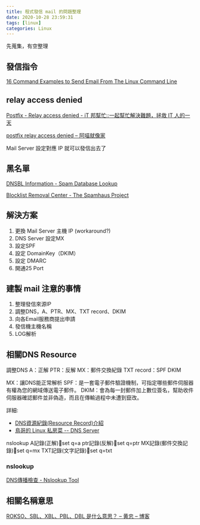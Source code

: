 ```yaml
---
title: 程式發信 mail 的問題整理
date: 2020-10-28 23:59:31
tags: [linux]
categories: Linux
---
```


先蒐集，有空整理

<!--more-->


## 發信指令

[16 Command Examples to Send Email From The Linux Command Line](https://blog.edmdesigner.com/send-email-from-linux-command-line/)


## relay access denied

[Postfix - Relay access denied - iT 邦幫忙::一起幫忙解決難題，拯救 IT 人的一天](https://ithelp.ithome.com.tw/questions/10069903)

[postfix relay access denied – 阿喵就像家](https://mlwmlw.org/2010/09/postfix-relay-access-denied/)

Mail Server 設定對應 IP 就可以發信出去了

## 黑名單

[DNSBL Information - Spam Database Lookup](https://www.dnsbl.info/dnsbl-database-check.php)

[Blocklist Removal Center - The Spamhaus Project](https://www.spamhaus.org/lookup/)


## 解決方案

1. 更換 Mail Server 主機 IP (workaround?)
2. DNS Server 設定MX
3. 設定SPF
4. 設定 DomainKey（DKIM）
5. 設定 DMARC
6. 開通25 Port


## 建製 mail 注意的事情

1. 整理發信來源IP
2. 調整DNS，A、PTR、MX、TXT record、DKIM
3. 向各Email服務商提出申請
4. 發信機主機名稱
5. LOG解析

## 相關DNS Resource 

調整DNS
A：正解
PTR：反解
MX：郵件交換紀錄
TXT record：SPF
DKIM

MX：讓DNS能正常解析
SPF：是一套電子郵件驗證機制，可指定哪些郵件伺服器有權為您的網域傳送電子郵件。
DKIM：會為每一封郵件加上數位簽名，幫助收件伺服器確認郵件並非偽造，而且在傳輸過程中未遭到竄改。

詳細: 
- [DNS資源紀錄(Resource Record)介紹](http://dns-learning.twnic.net.tw/bind/intro6.html)
- [鳥哥的 Linux 私房菜 -- DNS Server](http://linux.vbird.org/linux_server/0350dns.php)

nslookup
A記錄(正解)set q=a
ptr記錄(反解)set q=ptr
MX記錄(郵件交換記錄)set q=mx
TXT記錄(文字記錄)set q=txt


### nslookup 

[DNS傳播檢查 - Nslookup Tool](https://www.nslookuptool.com/cht/)

## 相關名稱意思

[ROKSO、SBL、XBL、PBL、DBL 是什么意思？ – 黄忠 – 博客](https://www.huangzhong.ca/zh/rokso-sbl-xbl-pbl-dbl/)